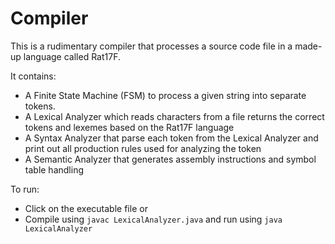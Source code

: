 # Compiler

This is a rudimentary compiler that processes a source code file in a made-up language called Rat17F.

It contains:
- A Finite State Machine (FSM) to process a given string into separate tokens.
- A Lexical Analyzer which reads characters from a file returns the correct tokens and lexemes based on the Rat17F language
- A Syntax Analyzer that parse each token from the Lexical Analyzer and print out all production rules used for analyzing the token
- A Semantic Analyzer that generates assembly instructions and symbol table handling

To run:
- Click on the executable file
or
- Compile using <code>javac LexicalAnalyzer.java</code> and run using <code>java LexicalAnalyzer</code>
